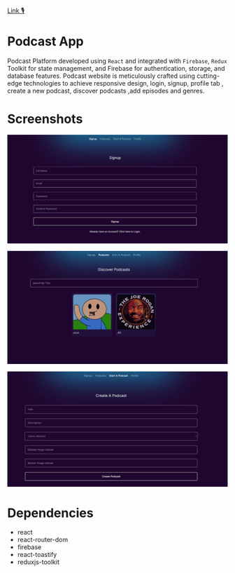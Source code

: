 [Link 🎙](https://delicate-frangipane-1b37e2.netlify.app/)
# Podcast App
Podcast Platform developed using `React` and integrated with `Firebase`, `Redux` Toolkit for state management, and Firebase for authentication, storage, and database features. Podcast website is meticulously crafted using cutting-edge technologies to achieve responsive design, login, signup, profile tab , create a new podcast, discover podcasts ,add episodes and genres.

# Screenshots

![Dashboard 1](./public/screen1.PNG "Screenshot 1")

![Screenshot 2](./public/screen2.PNG "Screenshot 2")

![Screenshot 3](./public/screen3.PNG "Screenshot 3")

# Dependencies
* react
* react-router-dom
* firebase
* react-toastify
* reduxjs-toolkit
